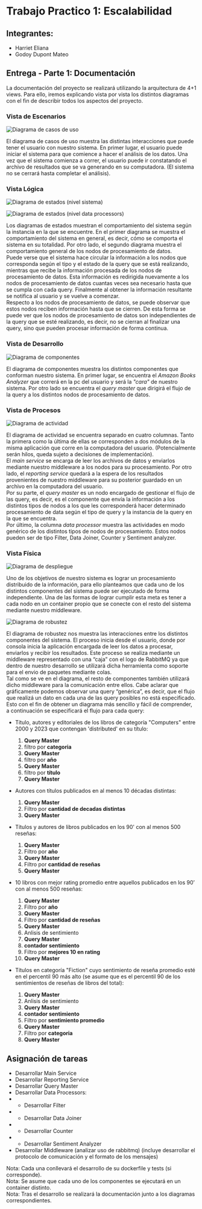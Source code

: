 # Trabajo Practico 1: Escalabilidad

## Integrantes:
* Harriet Eliana
* Godoy Dupont Mateo

## Entrega - Parte 1: Documentación

La documentación del proyecto se realizará utilizando la arquitectura de 4+1 views. Para ello, iremos explicando vista por vista los distintos diagramas con el fin de describir todos los aspectos del proyecto.  

### Vista de Escenarios
![Diagrama de casos de uso](<diagrams/Diagrama de casos de uso.png>)

El diagrama de casos de uso muestra las distintas interacciones que puede tener el usuario con nuestro sistema. En primer lugar, el usuario puede iniciar el sistema para que comience a hacer el análisis de los datos. Una vez que el sistema comienza a correr, el usuario puede ir constatando el archivo de resultados que se va generando en su computadora. (El sistema no se cerrará hasta completar el análisis).  

### Vista Lógica
![Diagrama de estados (nivel sistema)](<diagrams/Diagrama de estados.png>)

![Diagrama de estados (nivel data processors)](<diagrams/Diagrama de estados (data processors).png>)

Los diagramas de estados muestran el comportamiento del sistema según la instancia en la que se encuentre. En el primer diagrama se muestra el comportamiento del sistema en general, es decir, cómo se comporta el sistema en su totalidad. Por otro lado, el segundo diagrama muestra el comportamiento general de los nodos de procesamiento de datos.  
Puede verse que el sistema hace circular la información a los nodos que corresponda según el tipo y el estado de la query que se está realizando, mientras que recibe la información procesada de los nodos de procesamiento de datos. Esta información es redirigida nuevamente a los nodos de procesamiento de datos cuantas veces sea necesario hasta que se cumpla con cada query. Finalmente al obtener la información resultante se notifica al usuario y se vuelve a comenzar.  
Respecto a los nodos de procesamiento de datos, se puede observar que estos nodos reciben información hasta que se cierren. De esta forma se puede ver que los nodos de procesamiento de datos son independientes de la query que se esté realizando, es decir, no se cierran al finalizar una query, sino que pueden procesar información de forma continua.  

### Vista de Desarrollo
![Diagrama de componentes](<diagrams/Diagrama de componentes.png>)

El diagrama de componentes muestra los distintos componentes que conforman nuestro sistema. En primer lugar, se encuentra el *Amazon Books Analyzer* que correrá en la pc del usuario y será la *"cara"* de nuestro sistema. Por otro lado se encuentra el *query master* que dirigirá el flujo de la query a los distintos nodos de procesamiento de datos.  

### Vista de Procesos
![Diagrama de actividad](<diagrams/Diagrama de actividades.png>)

El diagrama de actividad se encuentra separado en cuatro columnas. Tanto la primera como la última de ellas se corresponden a dos módulos de la misma aplicación que corre en la computadora del usuario. (Potencialmente serán hilos, queda sujeto a decisiones de implementación).  
El *main service* se encarga de leer los archivos de datos y enviarlos mediante nuestro middleware a los nodos para su procesamiento. Por otro lado, el *reporting service* quedará a la espera de los resultados provenientes de nuestro middleware para su posterior guardado en un archivo en la computadora del usuario.  
Por su parte, el *query master* es un nodo encargado de gestionar el flujo de las query, es decir, es el componente que envía la información a los distintos tipos de nodos a los que les corresponderá hacer determinado procesamiento de data según el tipo de query y la instancia de la query en la que se encuentra.  
Por último, la columna *data processor* muestra las actividades en modo genérico de los distintos tipos de nodos de procesamiento. Estos nodos pueden ser de tipo Filter, Data Joiner, Counter y Sentiment analyzer.

### Vista Física
![Diagrama de despliegue](<diagrams/Diagrama de despliegue.png>)


Uno de los objetivos de nuestro sistema es lograr un procesamiento distribuido de la información, para ello planteamos que cada uno de los distintos componentes del sistema puede ser ejecutado de forma independiente. Una de las formas de lograr cumplir esta meta es tener a cada nodo en un container propio que se conecte con el resto del sistema mediante nuestro middleware.

![Diagrama de robustez](<diagrams/Diagrama de robustez.png>)

El diagrama de robustez nos muestra las interacciones entre los distintos componentes del sistema. El proceso inicia desde el usuario, donde por consola inicia la aplicación encargada de leer los datos a procesar, enviarlos y recibir los resultados. Este proceso se realiza mediante un middleware representado con una “caja” con el logo de RabbitMQ ya que dentro de nuestro desarrollo se utilizará dicha herramienta como soporte para el envio de paquetes mediante colas.  
Tal como se ve en el diagrama, el resto de componentes también utilizará dicho middleware para la comunicación entre ellos. Cabe aclarar que gráficamente podemos observar una query “genérica”, es decir, que el flujo que realizá un dato en cada una de las query posibles no está especificado. Esto con el fin de obtener un diagrama más sencillo y fácil de comprender, a continuación se especificará el flujo para cada query:

+ Título, autores y editoriales de los libros de categoría "Computers" entre 2000 y 2023 que contengan 'distributed' en su título:  
    1. **Query Master**
    2. filtro por **categoria**
    3. **Query Master**
    4. filtro por **año**
    5. **Query Master**
    6. filtro por **título**
    7. **Query Master**

+ Autores con títulos publicados en al menos 10 décadas distintas:  
    1. **Query Master**
    2. Filtro por **cantidad de decadas distintas**
    3. **Query Master**

+ Títulos y autores de libros publicados en los 90' con al menos 500 reseñas:
    1. **Query Master**
    2. Filtro por **año**
    5. **Query Master**
    6. Filtro por **cantidad de reseñas**
    7. **Query Master**

+ 10 libros con mejor rating promedio entre aquellos publicados en los 90’ con al menos 500 reseñas:
    1. **Query Master**
    2. Filtro por **año**
    5. **Query Master**
    6. Filtro por **cantidad de reseñas**
    7. **Query Master**
    8. Anlisis de sentimiento
    9. **Query Master**
    10. **contador sentimiento**
    11. Filtro por **mejores 10 en rating**
    12. **Query Master**

+ Títulos en categoría "Fiction" cuyo sentimiento de reseña promedio esté en el percentil 90 más alto (se asume que es el percentil 90 de los sentimientos de reseñas de libros del total):
    1. **Query Master**
    2. Anlisis de sentimiento
    3. **Query Master**
    4. **contador sentimiento**
    5. Filtro por **sentimiento promedio**
    6. **Query Master**
    7. Filtro por **categoria**
    8. **Query Master**

## Asignación de tareas
- Desarrollar Main Service
- Desarrollar Reporting Service
- Desarrollar Query Master
- Desarrollar Data Processors:
- - Desarrollar Filter
- - Desarrollar Data Joiner
- - Desarrollar Counter
- - Desarrollar Sentiment Analyzer
- Desarrollar Middleware (analizar uso de rabbitmq) (incluye desarrollar el protocolo de comunicación y el formato de los mensajes)

Nota: Cada una conllevará el desarrollo de su dockerfile y tests (si corresponde).  
Nota: Se asume que cada uno de los componentes se ejecutará en un container distinto.  
Nota: Tras el desarrollo se realizará la documentación junto a los diagramas correspondientes.  
